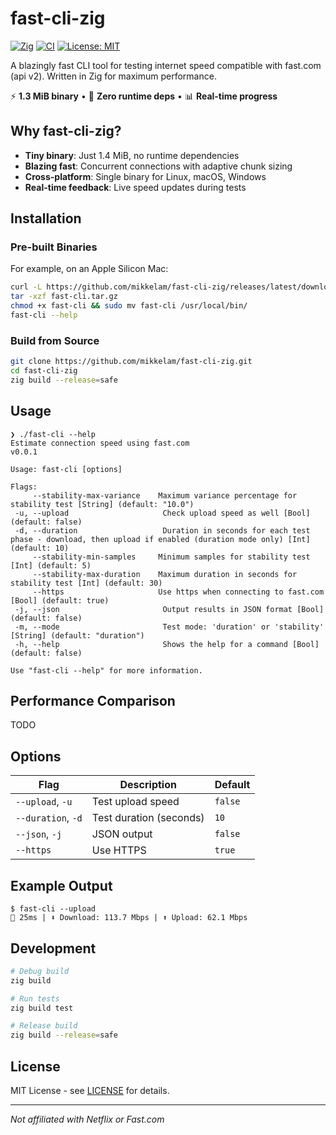 # fast-cli-zig

[![Zig](https://img.shields.io/badge/Zig-0.14.0+-orange.svg)](https://ziglang.org/)
[![CI](https://github.com/mikkelam/fast-cli-zig/actions/workflows/ci.yml/badge.svg)](https://github.com/mikkelam/fast-cli-zig/actions/workflows/ci.yml)
[![License: MIT](https://img.shields.io/badge/License-MIT-yellow.svg)](https://opensource.org/licenses/MIT)

A blazingly fast CLI tool for testing internet speed compatible with fast.com (api v2). Written in Zig for maximum performance.

⚡ **1.3 MiB binary** • 🚀 **Zero runtime deps** • 📊 **Real-time progress**

## Why fast-cli-zig?

- **Tiny binary**: Just 1.4 MiB, no runtime dependencies
- **Blazing fast**: Concurrent connections with adaptive chunk sizing
- **Cross-platform**: Single binary for Linux, macOS, Windows
- **Real-time feedback**: Live speed updates during tests

## Installation

### Pre-built Binaries
For example, on an Apple Silicon Mac:
```bash
curl -L https://github.com/mikkelam/fast-cli-zig/releases/latest/download/fast-cli-aarch64-macos.tar.gz -o fast-cli.tar.gz
tar -xzf fast-cli.tar.gz
chmod +x fast-cli && sudo mv fast-cli /usr/local/bin/
fast-cli --help
```

### Build from Source
```bash
git clone https://github.com/mikkelam/fast-cli-zig.git
cd fast-cli-zig
zig build --release=safe
```

## Usage
```console
❯ ./fast-cli --help
Estimate connection speed using fast.com
v0.0.1

Usage: fast-cli [options]

Flags:
     --stability-max-variance    Maximum variance percentage for stability test [String] (default: "10.0")
 -u, --upload                     Check upload speed as well [Bool] (default: false)
 -d, --duration                   Duration in seconds for each test phase - download, then upload if enabled (duration mode only) [Int] (default: 10)
     --stability-min-samples     Minimum samples for stability test [Int] (default: 5)
     --stability-max-duration    Maximum duration in seconds for stability test [Int] (default: 30)
     --https                     Use https when connecting to fast.com [Bool] (default: true)
 -j, --json                       Output results in JSON format [Bool] (default: false)
 -m, --mode                       Test mode: 'duration' or 'stability' [String] (default: "duration")
 -h, --help                       Shows the help for a command [Bool] (default: false)

Use "fast-cli --help" for more information.
```

## Performance Comparison

TODO

## Options

| Flag | Description | Default |
|------|-------------|---------|
| `--upload`, `-u` | Test upload speed | `false` |
| `--duration`, `-d` | Test duration (seconds) | `10` |
| `--json`, `-j` | JSON output | `false` |
| `--https` | Use HTTPS | `true` |

## Example Output

```console
$ fast-cli --upload
🏓 25ms | ⬇️ Download: 113.7 Mbps | ⬆️ Upload: 62.1 Mbps
```

## Development

```bash
# Debug build
zig build

# Run tests
zig build test

# Release build
zig build --release=safe
```

## License

MIT License - see [LICENSE](LICENSE) for details.

---

*Not affiliated with Netflix or Fast.com*
